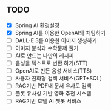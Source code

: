 ## TODO
- [x] Spring AI 환경설정
- [x] Spring AI를 이용한 OpenAI와 채팅하기
- [ ] DALL-E 3를 이용한 이미지 생성하기
- [ ] 이미지 분석과 수학문제 풀기
- [ ] AI로 만드는 나만의 레시피
- [ ] 음성을 텍스트로 변환 하기(STT)
- [ ] OpenAI로 만든 음성 서비스(TTS)
- [ ] 사용자 친화형 검색 서비스(GPT+SQL)
- [ ] RAG기반 PDF내 문서 유사도 검색
- [ ] 플롯 유사성 기반 영화 추천 시스템
- [ ] RAG기반 호텔 AI 챗봇 서비스